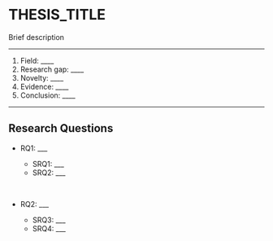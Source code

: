 <br>

# THESIS_TITLE

Brief description

---

1. Field: ____
2. Research gap: ____
3. Novelty: ____
4. Evidence: ____
5. Conclusion: ____

---

## Research Questions

- RQ1: ___

    - SRQ1: ___
    - SRQ2: ___

<br>

- RQ2: ___

    - SRQ3: ___
    - SRQ4: ___
